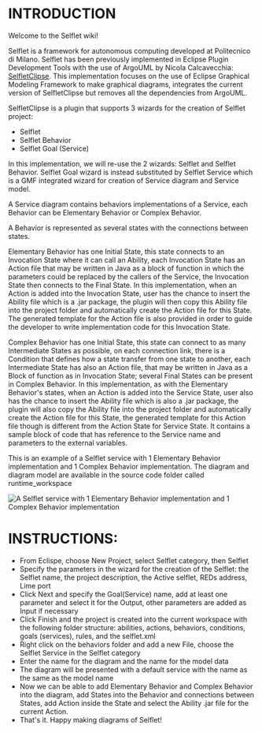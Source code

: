 INTRODUCTION
=============

Welcome to the Selflet wiki!

Selflet is a framework for autonomous computing developed at Politecnico di Milano. Selflet has been previously implemented in Eclipse Plugin Development Tools with the use of ArgoUML by Nicola Calcavecchia: [SelfletClipse](http://selfletclipse.sourceforge.net/ "SelfletClipse"). This implementation focuses on the use of Eclipse Graphical Modeling Framework to make graphical diagrams, integrates the current version of SelfletClipse but removes all the dependencies from ArgoUML. 

SelfletClipse is a plugin that supports 3 wizards for the creation of Selflet project:

- Selflet 
- Selflet Behavior
- Selflet Goal (Service)

In this implementation, we will re-use the 2 wizards: Selflet and Selflet Behavior. Selflet Goal wizard is instead substituted by Selflet Service which is a GMF integrated wizard for creation of Service diagram and Service model.


A Service diagram contains behaviors implementations of a Service, each Behavior can be Elementary Behavior or Complex Behavior. 

A Behavior is represented as several states with the connections between states. 

Elementary Behavior has one Initial State, this state connects to an Invocation State where it can call an Ability, each Invocation State has an Action file that may be written in Java as a block of function in which the parameters could be replaced by the callers of the Service, the Invocation State then connects to the Final State. In this implementation, when an Action is added into the Invocation State, user has the chance to insert the Ability file which is a .jar package, the plugin will then copy this Ability file into the project folder and automatically create the Action file for this State. The generated template for the Action file is also provided in order to guide the developer to write implementation code for this Invocation State.

Complex Behavior has one Initial State, this state can connect to as many Intermediate States as possible, on each connection link, there is a Condition that defines how a state transfer from one state to another, each Intermediate State has also an Action file, that may be written in Java as a Block of function as in Invocation State; several Final States can be present in Complex Behavior. In this implementation, as with the Elementary Behavior's states, when an Action is added into the Service State, user also has the chance to insert the Ability file which is also a .jar package, the plugin will also copy the Ability file into the project folder and automatically create the Action file for this State, the generated template for this Action file though is different from the Action State for Service State. It contains a sample block of code that has reference to the Service name and parameters to the external variables.

This is an example of a Selflet service with 1 Elementary Behavior implementation and 1 Complex Behavior implementation. The diagram and diagram model are available in the source code folder called runtime_workspace


![A Selflet service with 1 Elementary Behavior implementation and 1 Complex Behavior implementation](http://dl.dropbox.com/u/13281717/service_diagram_v0.1.5.png)


INSTRUCTIONS:
=============

- From Eclispe, choose New Project, select Selflet category, then Selflet
- Specify the parameters in the wizard for the creation of the Selflet: the Selflet name, the project description, the Active selflet, REDs address, Lime port
- Click Next and specify the Goal(Service) name, add at least one parameter and select it for the Output, other parameters are added as Input if necessary
- Click Finish and the project is created into the current workspace with the following folder structure: abilities, actions, behaviors, conditions, goals (services), rules, and the selflet.xml
- Right click on the behaviors folder and add a new File, choose the Selflet Service in the Selflet category
- Enter the name for the diagram and the name for the model data
- The diagram will be presented with a default service with the name as the same as the model name
- Now we can be able to add Elementary Behavior and Complex Behavior into the diagram, add States into the Behavior and connections between States, add Action inside the State and select the Ability .jar file for the current Action.
- That's it. Happy making diagrams of Selflet!